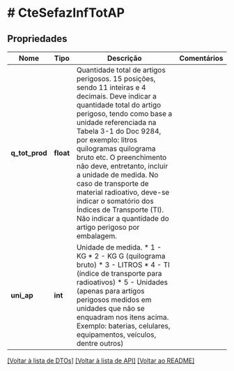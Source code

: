 # # CteSefazInfTotAP

## Propriedades

Nome | Tipo | Descrição | Comentários
------------ | ------------- | ------------- | -------------
**q_tot_prod** | **float** | Quantidade total de artigos perigosos.  15 posições, sendo 11 inteiras e 4 decimais.  Deve indicar a quantidade total do artigo perigoso, tendo como base a unidade referenciada na Tabela 3-1 do Doc 9284, por exemplo: litros  quilogramas  quilograma bruto etc. O preenchimento não deve, entretanto, incluir a unidade de medida. No caso de transporte de material radioativo, deve-se indicar o somatório dos Índices de Transporte (TI). Não indicar a quantidade do artigo perigoso por embalagem. |
**uni_ap** | **int** | Unidade de medida.  * 1 - KG  * 2 - KG G (quilograma bruto)  * 3 - LITROS  * 4 - TI (índice de transporte para radioativos)  * 5 - Unidades (apenas para artigos perigosos medidos em unidades que não se enquadram nos itens acima. Exemplo: baterias, celulares, equipamentos, veículos, dentre outros) |

[[Voltar à lista de DTOs]](../../README.md#models) [[Voltar à lista de API]](../../README.md#endpoints) [[Voltar ao README]](../../README.md)
